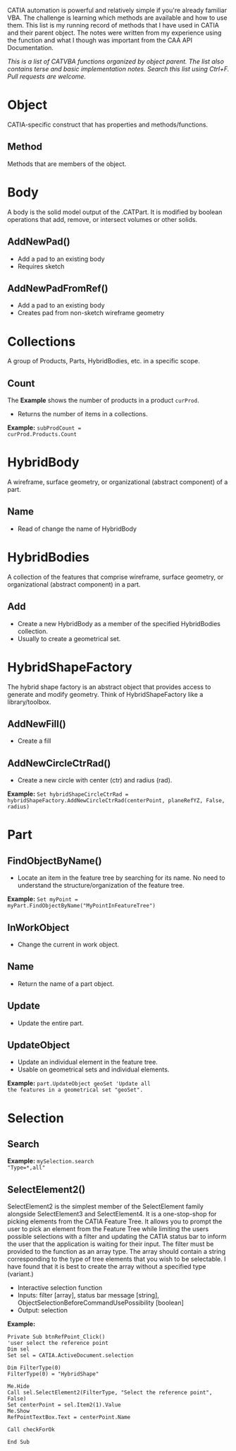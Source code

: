 CATIA automation is powerful and relatively simple if you're already familiar VBA. The challenge is learning which methods are available and how to use them. This list is my running record of methods that I have used in CATIA and their parent object. The notes were written from my experience using the function and what I though was important from the CAA API Documentation.

*This is a list of CATVBA functions organized by object parent. The list also contains terse and basic implementation notes. Search this list using Ctrl+F. Pull requests are welcome.*

# Object
CATIA-specific construct that has properties and methods/functions.
## Method
Methods that are members of the object.

# Body
A body is the solid model output of the .CATPart. It is modified by boolean operations that add, remove, or intersect volumes or other solids.
## AddNewPad()
* Add a pad to an existing body
* Requires sketch

## AddNewPadFromRef()
* Add a pad to an existing body
* Creates pad from non-sketch wireframe geometry

# Collections
A group of Products, Parts, HybridBodies, etc. in a specific scope.
## Count
The **Example** shows the number of products in a product <code>curProd</code>.

* Returns the number of items in a collections.

**Example:** <code>subProdCount = curProd.Products.Count</code>

# HybridBody
A wireframe, surface geometry, or organizational (abstract component) of a part.
## Name
* Read of change the name of HybridBody

# HybridBodies
A collection of the features that comprise wireframe, surface geometry, or organizational (abstract component) in a part.
## Add
* Create a new HybridBody as a member of the specified HybridBodies collection.
* Usually to create a geometrical set.

# HybridShapeFactory
The hybrid shape factory is an abstract object that provides access to generate and modify geometry. Think of HybridShapeFactory like a library/toolbox.
## AddNewFill()
* Create a fill

## AddNewCircleCtrRad()
* Create a new circle with center (ctr) and radius (rad).

**Example:**
<code>Set hybridShapeCircleCtrRad = hybridShapeFactory.AddNewCircleCtrRad(centerPoint, planeRefYZ, False, radius)</code>

# Part
## FindObjectByName()
* Locate an item in the feature tree by searching for its name. No need to understand the structure/organization of the feature tree.

**Example:**
<code>Set myPoint = myPart.FindObjectByName("MyPointInFeatureTree")</code>

## InWorkObject
* Change the current in work object.

## Name
* Return the name of a part object.

## Update
* Update the entire part.

## UpdateObject
* Update an individual element in the feature tree.
* Usable on geometrical sets and individual elements.

**Example:**
<code>part.UpdateObject geoSet 'Update all the features in a geometrical set "geoSet".</code>

# Selection
## Search
**Example:** <code>mySelection.search "Type=*,all"</code>
## SelectElement2()
SelectElement2 is the simplest member of the SelectElement family alongside SelectElement3 and SelectElement4. It is a one-stop-shop for picking elements from the CATIA Feature Tree. It allows you to prompt the user to pick an element from the Feature Tree while limiting the users possible selections with a filter and updating the CATIA status bar to inform the user that the application is waiting for their input. The filter must be provided to the function as an array type. The array should contain a string corresponding to the type of tree elements that you wish to be selectable. I have found that it is best to create the array without a specified type (variant.)

* Interactive selection function
* Inputs: filter [array], status bar message [string], ObjectSelectionBeforeCommandUsePossibility [boolean]
* Output: selection

**Example:**
<pre><code>Private Sub btnRefPoint_Click()
'user select the reference point
Dim sel
Set sel = CATIA.ActiveDocument.selection

Dim FilterType(0)
FilterType(0) = "HybridShape"

Me.Hide
Call sel.SelectElement2(FilterType, "Select the reference point", False)
Set centerPoint = sel.Item2(1).Value
Me.Show
RefPointTextBox.Text = centerPoint.Name

Call checkForOk

End Sub</code></pre>
